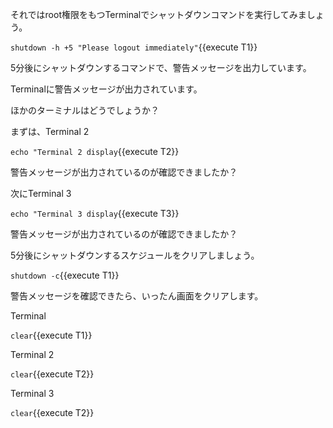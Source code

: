 それではroot権限をもつTerminalでシャットダウンコマンドを実行してみましょう。

`shutdown -h +5 "Please logout immediately"`{{execute T1}}

5分後にシャットダウンするコマンドで、警告メッセージを出力しています。

Terminalに警告メッセージが出力されています。

ほかのターミナルはどうでしょうか？

まずは、Terminal 2

`echo "Terminal 2 display`{{execute T2}}

警告メッセージが出力されているのが確認できましたか？

次にTerminal 3

`echo "Terminal 3 display`{{execute T3}}

警告メッセージが出力されているのが確認できましたか？

5分後にシャットダウンするスケジュールをクリアしましょう。

`shutdown -c`{{execute T1}}

警告メッセージを確認できたら、いったん画面をクリアします。

Terminal

`clear`{{execute T1}}

Terminal 2

`clear`{{execute T2}}

Terminal 3

`clear`{{execute T2}}
